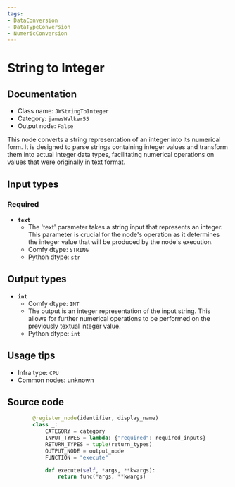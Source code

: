 ```yaml
---
tags:
- DataConversion
- DataTypeConversion
- NumericConversion
---
```


# String to Integer
## Documentation
- Class name: `JWStringToInteger`
- Category: `jamesWalker55`
- Output node: `False`

This node converts a string representation of an integer into its numerical form. It is designed to parse strings containing integer values and transform them into actual integer data types, facilitating numerical operations on values that were originally in text format.
## Input types
### Required
- **`text`**
    - The 'text' parameter takes a string input that represents an integer. This parameter is crucial for the node's operation as it determines the integer value that will be produced by the node's execution.
    - Comfy dtype: `STRING`
    - Python dtype: `str`
## Output types
- **`int`**
    - Comfy dtype: `INT`
    - The output is an integer representation of the input string. This allows for further numerical operations to be performed on the previously textual integer value.
    - Python dtype: `int`
## Usage tips
- Infra type: `CPU`
- Common nodes: unknown


## Source code
```python
        @register_node(identifier, display_name)
        class _:
            CATEGORY = category
            INPUT_TYPES = lambda: {"required": required_inputs}
            RETURN_TYPES = tuple(return_types)
            OUTPUT_NODE = output_node
            FUNCTION = "execute"

            def execute(self, *args, **kwargs):
                return func(*args, **kwargs)

```
